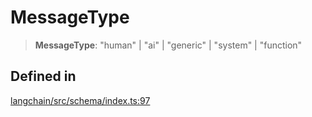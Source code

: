MessageType
===========

> **MessageType**: "human" | "ai" | "generic" | "system" | "function"

Defined in[](#defined-in "Direct link to Defined in")
------------------------------------------------------

[langchain/src/schema/index.ts:97](https://github.com/hwchase17/langchainjs/blob/1c1274d/langchain/src/schema/index.ts#L97)